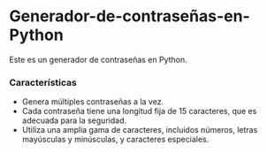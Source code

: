 # Generador-de-contraseñas-en-Python
Este es un generador de contraseñas en Python. 

### Características

- Genera múltiples contraseñas a la vez.
- Cada contraseña tiene una longitud fija de 15 caracteres, que es adecuada para la seguridad.
- Utiliza una amplia gama de caracteres, incluidos números, letras mayúsculas y minúsculas, y caracteres especiales.

